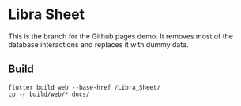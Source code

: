 # Libra Sheet

This is the branch for the Github pages demo. It removes most of the database interactions and replaces it with dummy data.

## Build

```
flutter build web --base-href /Libra_Sheet/
cp -r build/web/* docs/
```
